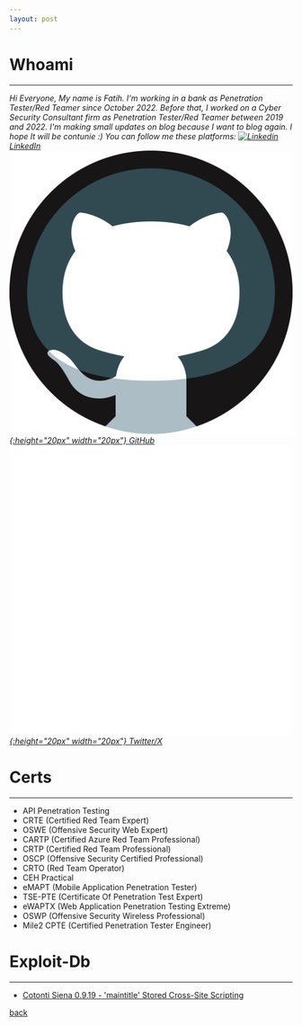 ```yaml
---
layout: post
---
```


# Whoami
-------------------------------
<i>Hi Everyone,
My name is Fatih. I'm working in a bank as Penetration Tester/Red Teamer since October 2022.
Before that, I worked on a Cyber Security Consultant firm as Penetration Tester/Red Teamer 
between 2019 and 2022. I'm making small updates on blog because I want to blog again.
I hope It will be contunie :) You can follow me these platforms:
[![Linkedin](https://i.stack.imgur.com/gVE0j.png) LinkedIn](https://www.linkedin.com/in/fatih-ilgin-652816127)
&nbsp;
[![GitHub](/img/github.png){:height="20px" width="20px"} GitHub](https://github.com/fatihh92)
&nbsp;
[![Twitter/X](/img/twitter.png){:height="20px" width="20px"} Twitter/X](https://twitter.com/fatih_ilgin)
</i>

# Certs
---------------------------------
* API Penetration Testing
* CRTE (Certified Red Team Expert)
* OSWE (Offensive Security Web Expert)
* CARTP (Certified Azure Red Team Professional)
* CRTP (Certified Red Team Professional)
* OSCP (Offensive Security Certified Professional)
* CRTO (Red Team Operator)
* CEH Practical
* eMAPT (Mobile Application Penetration Tester)
* TSE-PTE (Certificate Of Penetration Test Expert)
* eWAPTX (Web Application Penetration Testing Extreme)
* OSWP (Offensive Security Wireless Professional)
* Mile2 CPTE (Certified Penetration Tester Engineer) 

# Exploit-Db
------------------------------------
* [Cotonti Siena 0.9.19 - 'maintitle' Stored Cross-Site Scripting](https://www.exploit-db.com/exploits/50016)

[back](./)